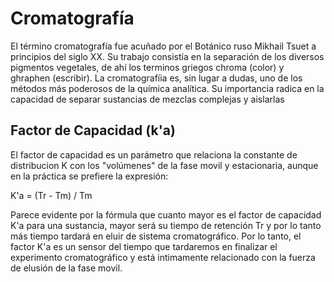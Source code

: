 # Cromatografía

El término cromatografía fue acuñado por el Botánico ruso Mikhail Tsuet a principios del siglo XX. Su trabajo consistía en la separación de los diversos pigmentos vegetales, de ahí los terminos griegos chroma (color) y ghraphen (escribir). La cromatografíia es, sin lugar a dudas, uno de los métodos más poderosos de la química analítica. Su importancia radica en la capacidad de separar sustancias de mezclas complejas y aislarlas

## Factor de Capacidad (k'a)

El factor de capacidad es un parámetro que relaciona la constante de distribucion K con los "volúmenes" de la fase movil y estacionaria, aunque en la práctica se prefiere la expresión:

K'a = (Tr - Tm) / Tm

Parece evidente por la fórmula que cuanto mayor es el factor de capacidad K'a para una sustancia, mayor será su tiempo de retención Tr y por lo tanto más tiempo tardará en eluir de sistema cromatográfico. Por lo tanto, el factor K'a es un sensor del tiempo que tardaremos en finalizar el experimento cromatográfico y está intimamente relacionado con la fuerza de elusión de la fase movil.

